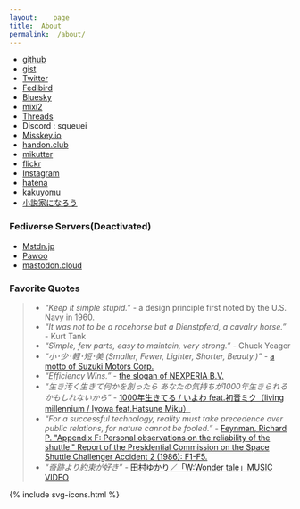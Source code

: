 ```yaml
---
layout:    page
title:  About
permalink:  /about/
---
```


- [github](https://github.com/squeuei)
- [gist](https://gist.github.com/squeuei)
- [Twitter](https://twitter.com/squeuei)
- [Fedibird](https://fedibird.com/@squeuei)
- [Bluesky](https://bsky.app/profile/squeuei.bsky.social)
- [mixi2](https://mixi.social/@squeuei)
- [Threads](https://www.threads.net/@squeuei)
- Discord : squeuei
- [Misskey.io](https://misskey.io/@squeuei)
- [handon.club](https://handon.club/@squeuei)
- [mikutter](https://social.mikutter.hachune.net/@squeuei)
- [flickr](http://flickr.com/photos/squeuei/)
- [Instagram](https://www.instagram.com/squeuei/)
- [hatena](https://profile.hatena.ne.jp/squeuei/)
- [kakuyomu](https://kakuyomu.jp/users/squeuei)
- [小説家になろう](https://mypage.syosetu.com/870370/)

### Fediverse Servers(Deactivated)

- [Mstdn.jp](https://mstdn.jp/@sqi)
- [Pawoo](https://pawoo.net/@sqi)
- [mastodon.cloud](https://mastodon.cloud/@squeuei)

### Favorite Quotes

> - *“Keep it simple stupid.”* - a design principle first noted by the U.S. Navy in 1960.
> - *“It was not to be a racehorse but a Dienstpferd, a cavalry horse.”* - Kurt Tank
> - *“Simple, few parts, easy to maintain, very strong.”* - Chuck Yeager
> - *“小･少･軽･短･美 (Smaller, Fewer, Lighter, Shorter, Beauty.)”* -  [a motto of Suzuki Motors Corp.](https://www.globalsuzuki.com/corporate/message/philosophy/index.html)
> - *“Efficiency Wins.”* - [the slogan of NEXPERIA B.V.](https://efficiencywins.nexperia.com/)
> - *“生き汚く生きて何かを創ったら あなたの気持ちが1000年生きられるかもしれないから”* - [1000年生きてる / いよわ feat.初音ミク（living millennium / Iyowa feat.Hatsune Miku）](https://www.youtube.com/watch?v=3em-J9yYPAo)
> - *“For a successful technology, reality must take precedence over public relations, for nature cannot be fooled.”* - [Feynman, Richard P. "Appendix F: Personal observations on the reliability of the shuttle." Report of the Presidential Commission on the Space Shuttle Challenger Accident 2 (1986): F1-F5.](https://www.nasa.gov/history/rogersrep/v2appf.htm)
> - *“奇跡より約束が好き”* - [田村ゆかり／「W:Wonder tale」MUSIC VIDEO](https://www.youtube.com/watch?v=mcty1jm1z7I)

<link rel="stylesheet" href="{{ site.baseurl }}/assets/css/svg-icons.css">

<footer class="profile-icon-wrapper">
    <nav class="profile-icons">
        {% include svg-icons.html %}
    </nav>
</footer>
